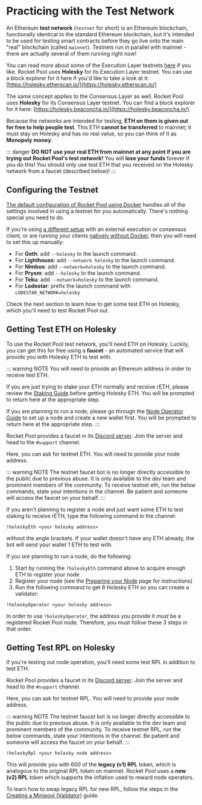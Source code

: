 # Practicing with the Test Network

An Ethereum **test network** (`testnet` for short) is an Ethereum blockchain, functionally identical to the standard Ethereum blockchain, but it's intended to be used for testing smart contracts before they go live onto the main "real" blockchain (called `mainnet`).
Testnets run in parallel with mainnet - there are actually several of them running right now!

You can read more about some of the Execution Layer testnets [here](https://support.mycrypto.com/how-to/getting-started/where-to-get-testnet-ether) if you like.
Rocket Pool uses **Holesky** for its Execution Layer testnet.
You can use a block explorer for it here if you'd like to take a look at it: [https://holesky.etherscan.io/](https://holesky.etherscan.io/)

The same concept applies to the Consensus Layer as well.
Rocket Pool uses **Holesky** for its Consensus Layer testnet.
You can find a block explorer for it here: [https://holesky.beaconcha.in/](https://holesky.beaconcha.in/)

Because the networks are intended for testing, **ETH on them is given out for free to help people test**.
This ETH **cannot be transferred** to mainnet; it must stay on Holesky and has no real value, so you can think of it as **Monopoly money**.

::: danger
**DO NOT use your real ETH from mainnet at any point if you are trying out Rocket Pool's test network!**
You will **lose your funds** forever if you do this!
You should only use test ETH that you received on the Holesky network from a faucet (described below)!
:::

## Configuring the Testnet

[The default configuration of Rocket Pool using Docker](../node/install-modes) handles all of the settings involved in using a testnet for you automatically.
There's nothing special you need to do.

If you're using [a different setup](../node/install-modes) with an external execution or consensus client, or are running your clients [natively without Docker](../node/install-modes), then you will need to set this up manually:

- For **Geth**: add `--holesky` to the launch command.
- For **Lighthouse**: add `--network holesky` to the launch command.
- For **Nimbus**: add `--network=holesky` to the launch command.
- For **Prysm**: add `--holesky` to the launch command.
- For **Teku**: add `--network=holesky` to the launch command.
- For **Lodestar**: prefix the launch command with `LODESTAR_NETWORK=holesky`

Check the next section to learn how to get some test ETH on Holesky, which you'll need to test Rocket Pool out.

## Getting Test ETH on Holesky

To use the Rocket Pool test network, you'll need ETH on Holesky.
Luckily, you can get this for free using a **faucet** - an automated service that will provide you with Holesky ETH to test with.

::: warning NOTE
You will need to provide an Ethereum address in order to receive test ETH.

If you are just trying to stake your ETH normally and receive rETH, please review the [Staking Guide](../staking/overview) before getting Holesky ETH.
You will be prompted to return here at the appropriate step.

If you are planning to run a node, please go through the [Node Operator Guide](../node/responsibilities) to set up a node and create a new wallet first.
You will be prompted to return here at the appropriate step.
:::

Rocket Pool provides a faucet in its [Discord server](https://discord.gg/rocketpool).
Join the server and head to the `#support` channel.

Here, you can ask for testnet ETH.
You will need to provide your node address.

::: warning NOTE
The testnet faucet bot is no longer directly accessible to the public due to previous abuse.
It is only available to the dev team and prominent members of the community.
To receive testnet eth, run the below commands, state your intentions in the channel.
Be patient and someone will access the faucet on your behalf.
:::

If you aren't planning to register a node and just want some ETH to test staking to receive rETH, type the following command in the channel:

```
!holeskyEth <your holesky address>
```

without the angle brackets.
If your wallet doesn't have any ETH already, the bot will send your wallet 1 ETH to test with.

If you _are_ planning to run a node, do the following:

1. Start by running the `!holeskyEth` command above to acquire enough ETH to register your node
2. Register your node (see the [Preparing your Node](../node/prepare-node) page for instructions)
3. Run the following command to get 8 Holesky ETH so you can create a validator:

```
!holeskyOperator <your holesky address>
```

In order to use `!holeskyOperator`, the address you provide it _must_ be a registered Rocket Pool node.
Therefore, you must follow these 3 steps in that order.

## Getting Test RPL on Holesky

If you're testing out node operation, you'll need some test RPL in addition to test ETH.

Rocket Pool provides a faucet in its [Discord server](https://discord.gg/rocketpool).
Join the server and head to the `#support` channel.

Here, you can ask for testnet RPL.
You will need to provide your node address.

::: warning NOTE
The testnet faucet bot is no longer directly accessible to the public due to previous abuse.
It is only available to the dev team and prominent members of the community.
To receive testnet RPL, run the below commands, state your intentions in the channel.
Be patient and someone will access the faucet on your behalf.
:::

```
!holeskyRpl <your holesky node address>
```

This will provide you with 600 of the **legacy (v1) RPL** token, which is analogous to the original RPL token on mainnet.
Rocket Pool uses a **new (v2) RPL** token which supports the inflation used to reward node operators.

To learn how to swap legacy RPL for new RPL, follow the steps in the [Creating a Minipool (Validator)](../node/create-validator) guide.
